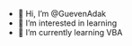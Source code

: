 - 👋 Hi, I’m @GuevenAdak
- 👀 I’m interested in learning
- 🌱 I’m currently learning VBA


<!---
GuevenAdak/GuevenAdak is a ✨ special ✨ repository because its `README.md` (this file) appears on your GitHub profile.
You can click the Preview link to take a look at your changes.
--->
